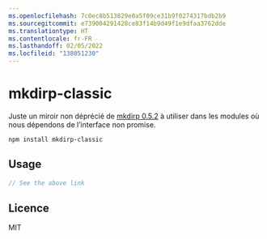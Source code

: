 ```yaml
---
ms.openlocfilehash: 7c0ec8b513829e0a5f09ce31b9f0274317bdb2b9
ms.sourcegitcommit: e739004291428ce83f14b9d49f1e9dfaa3762dde
ms.translationtype: HT
ms.contentlocale: fr-FR
ms.lasthandoff: 02/05/2022
ms.locfileid: "138051230"
---
```

# <a name="mkdirp-classic"></a>mkdirp-classic

Juste un miroir non déprécié de [mkdirp 0.5.2](https://github.com/substack/node-mkdirp/tree/0.5.1) à utiliser dans les modules où nous dépendons de l’interface non promise.

```
npm install mkdirp-classic
```

## <a name="usage"></a>Usage

``` js
// See the above link
```

## <a name="license"></a>Licence

MIT
